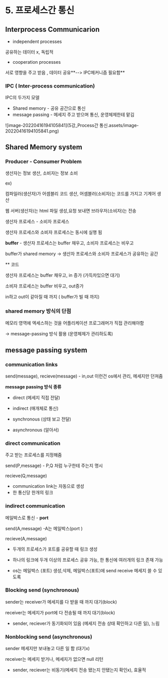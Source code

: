 # 5. 프로세스간 통신

## Interprocess Communicarion

- independent processes

공유하는 데이터 x, 독립적

- cooperation processes

서로 영향을 주고 받음 , 데이터 공유**-->  IPC메커니즘 필요함**

### IPC ( Inter-process communication)

IPC의 두가지 모델

-  Shared memory -  공유 공간으로 통신
- message passing - 메세지 주고 받으며 통신, 운영체제한테 맡김

![image-20220416194105841](5강_Process간 통신.assets/image-20220416194105841.png)



## Shared Memory system

### Producer - Consumer Problem

생산자는 정보 생산, 소비자는 정보 소비

ex)

컴파일러(생산자)가 어셈블리 코드 생산, 어셈블러(소비자)는 코드를 가지고 기계어 생산

웹 서버(생산자)는 html 파일 생성,요청 보내면 브라우저(소비자)는 전송



생산자 프로세스 - 소비자 프로세스

생산자 프로세스와 소비자 프로세스는 동시에 실행 됨

**buffer** - 생산자 프로세스는 buffer 채우고, 소비자 프로세스는 비우고

buffer가 shared memory -> 생산자 프로세스와 소비자 프로세스가 공유하는 공간



** 코드

생산자 프로세스는 buffer 채우고, in 증가 (가득차있으면 대기)

소비자 프로세스는 buffer 비우고, out증가

in하고 out이 같아질 때 까지 ( buffer가 빌 때 까지)



### shared memory 방식의 단점

 메모리 영역에 엑세스하는 것을 어플리케이션 프로그래머가 직접 관리해야함

-> message-passing 방식 활용 (운영체제가 관리하도록)



## message passing system

### communication links

send(message), recieve(message) - in,out 이런건 os에서 관리, 메세지만 던져줌

**message passing 방식 종류**

- direct  (메세지 직접 전달)
- indirect (매개체로 통신)



- synchronous (상태 보고 전달)

- asynchronous (알아서)



### direct communication

주고 받는 프로세스를 지정해줌

send(P,message) - P,Q 처럼 누구한테 주는지 명시

recieve(Q,message)

- communication link는 자동으로 생성
- 한 통신당 한개의 링크

### indirect communication

메일박스로 통신 - **port**

send(A,message) -A는 메일박스(port )

recieve(A,message)

- 두개의 프로세스가 포트를 공유할 때 링크 생성

- 하나의 링크에 두개 이상의 프로세스 공유 가능, 한 통신에 여러개의 링크 존재 가능

- os는 메일박스 (포트) 생성,삭제, 메일박스(포트)에 send receive 메세지 쓸 수 있도록



### Blocking send (synchronous)

sender는 receiver가 메세지를 다 받을 때 까지 대기(block)

receiver는 메세지가 port에 다 전송될 때 까지 대기(block)

- sender, reciever가 동기화되어 있음 (메세지 전송 상태 확인하고 다른 일),  느림

### Nonblocking send (asynchronous)

sender 메세지만 보내놓고 다른 일 함 (대기x) 

receiver는 메세지 받거나, 메세지가 없으면 null 리턴

- sender, reciever는 비동기(메세지 전송 됐는지 안됐는지 확인x),  효율적



